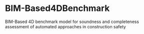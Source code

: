 # BIM-Based4DBenchmark
BIM-Based 4D benchmark model for soundness and completeness assessment of automated approaches in construction safety
